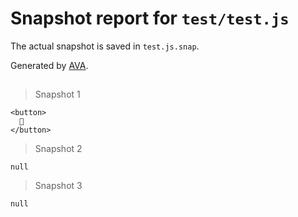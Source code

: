 # Snapshot report for `test/test.js`

The actual snapshot is saved in `test.js.snap`.

Generated by [AVA](https://ava.li).

## <If>

> Snapshot 1

    <button>
      🦄
    </button>

> Snapshot 2

    null

> Snapshot 3

    null

